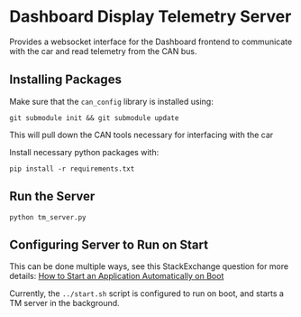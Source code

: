 # Dashboard Display Telemetry Server

Provides a websocket interface for the Dashboard frontend to communicate with the car and read telemetry from the CAN bus.

## Installing Packages

Make sure that the ```can_config``` library is installed using:

```
git submodule init && git submodule update
```

This will pull down the CAN tools necessary for interfacing with the car

Install necessary python packages with:

```
pip install -r requirements.txt
```

## Run the Server

```
python tm_server.py
```

## Configuring Server to Run on Start

This can be done multiple ways, see this StackExchange question for more details: [How to Start an Application Automatically on Boot](https://unix.stackexchange.com/questions/56957/how-to-start-an-application-automatically-on-boot)

Currently, the ```../start.sh``` script is configured to run on boot, and starts a TM server in the background.
